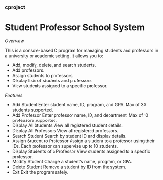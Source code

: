 ### cproject
# Student Professor School System

*Overview*

This is a console-based C program for managing students and professors in a university or academic setting. It allows you to:

- Add, modify, delete, and search students.
- Add professors.
- Assign students to professors.
- Display lists of students and professors.
- View students assigned to a specific professor.



*Features*

- Add Student
Enter student name, ID, program, and GPA.
Max of 30 students supported.
- Add Professor
Enter professor name, ID, and department.
Max of 10 professors supported.
- Display All Students
View all registered student details.
- Display All Professors
View all registered professors.
- Search Student
Search by student ID and display details.
- Assign Student to Professor
Assign a student to a professor using their IDs.
Each professor can supervise up to 10 students.
- Display Students of a Professor
View students assigned to a specific professor.
- Modify Student
Change a student’s name, program, or GPA.
- Delete Student
Remove a student by ID from the system.
- Exit
Exit the program safely.

